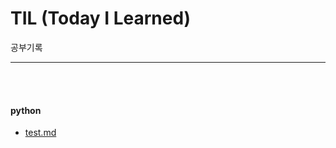# TIL (Today I Learned)

공부기록
****

<br>
<br>

#### python
- [test.md](/home/cyuer/cyuer/git/TIL/code/test.md)